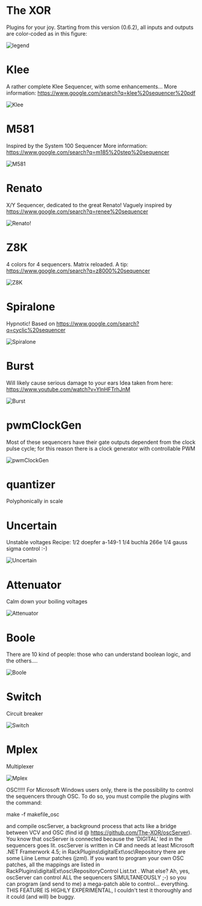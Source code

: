 # The XOR
Plugins for your joy. Starting from this version (0.6.2), all inputs and outputs are
color-coded as in this figure:

![legend](/res/png/legenda.png?raw=true "legend")

# Klee
A rather complete Klee Sequencer, with some enhancements...
More information: https://www.google.com/search?q=klee%20sequencer%20pdf

![Klee](/res/png/klee.png?raw=true "The Klee")

# M581
Inspired by the System 100 Sequencer
More information: https://www.google.com/search?q=m185%20step%20sequencer

![M581](/res/png/m581.png?raw=true "M581")

# Renato
X/Y Sequencer, dedicated to the great Renato!
Vaguely inspired by https://www.google.com/search?q=renee%20sequencer

![Renato!](/res/png/renato.png?raw=true "Renato")

# Z8K
4 colors for 4 sequencers. Matrix reloaded.
A tip: https://www.google.com/search?q=z8000%20sequencer

![Z8K](/res/png/z8k.png?raw=true "Z8K")

# Spiralone
Hypnotic!
Based on https://www.google.com/search?q=cyclic%20sequencer

![Spiralone](/res/png/spiralone.png?raw=true "Spiralone")

# Burst
Will likely cause serious damage to your ears
Idea taken from here: https://www.youtube.com/watch?v=YlnHFTrhJnM

![Burst](/res/png/burst.png?raw=true "Burst")

# pwmClockGen
Most of these sequencers have their gate outputs dependent
from the clock pulse cycle; for this reason there is a clock generator
with controllable PWM

![pwmClockGen](/res/png/pwmclockgen.png?raw=true "pwmClockGen")

# quantizer
Polyphonically in scale

# Uncertain
Unstable voltages
Recipe:
1/2 doepfer a-149-1
1/4 buchla 266e
1/4 gauss sigma control :-)

![Uncertain](/res/png/uncertain.png?raw=true "Uncertain")

# Attenuator
Calm down your boiling voltages

![Attenuator](/res/png/attenuator.png?raw=true "Attenuator")

# Boole
There are 10 kind of people: those who can understand boolean logic, and the others....

![Boole](/res/png/boole.png?raw=true "Boole")

# Switch
Circuit breaker

![Switch](/res/png/switch.png?raw=true "Switch")

# Mplex
Multiplexer

![Mplex](/res/png/mplex.png?raw=true "Mplex")

OSC!!!!!
For Microsoft Windows users only, there is the possibility to control the sequencers through OSC. 
To do so, you must compile the plugins with the command:

make -f makefile_osc

and compile oscServer, a background process that acts like a bridge between VCV and OSC (find id
@ https://github.com/The-XOR/oscServer).
You know that oscServer is connected because the 'DIGITAL' led in the sequencers goes lit.
oscServer is written in C# and needs at least Microsoft .NET Framerwork 4.5; in RackPlugins\digitalExt\osc\Repository
there are some Liine Lemur patches (jzml). If you want to program your own OSC patches, 
all the mappings are listed in RackPlugins\digitalExt\osc\RepositoryControl List.txt .
What else? Ah, yes, oscServer can control ALL the sequencers SIMULTANEOUSLY ;-) so you can program
(and send to me) a mega-patch able to control... everything. 
THIS FEATURE IS HIGHLY EXPERIMENTAL, I couldn't test it thoroughly and it could (and will) be buggy.
